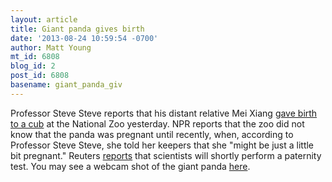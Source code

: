 ```yaml
---
layout: article
title: Giant panda gives birth
date: '2013-08-24 10:59:54 -0700'
author: Matt Young
mt_id: 6808
blog_id: 2
post_id: 6808
basename: giant_panda_giv
---
```

Professor Steve Steve reports that his distant relative Mei Xiang [ gave birth to a cub](http://www.npr.org/blogs/thetwo-way/2013/08/23/214925907/mei-xiang-giant-panda-at-national-zoo-gives-birth-to-a-cub) at the National Zoo yesterday. NPR reports that the zoo did not know that the panda was pregnant until recently, when, according to Professor Steve Steve, she told her keepers that she "might be just a little bit pregnant." Reuters [reports](http://www.reuters.com/article/2013/08/23/us-usa-life-panda-idUSBRE97M10Q20130823) that scientists will shortly perform a paternity test. You may see a webcam shot of the giant panda [here](http://nationalzoo.si.edu/animals/webcams/giant-panda.cfm).
